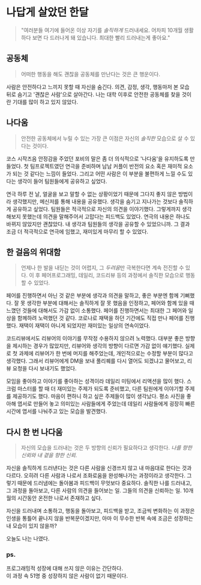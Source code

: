 # 나답게 살았던 한달
> "여러분들 여기에 들어온 이상 자기를 *솔직하게* 드러내세요. 어차피 10개월 생활하다 보면 다 드러나게 돼 있습니다. 최대한 빨리 드러내는게 좋아요."


## 공동체
  
> 어떠한 행동을 해도 괜찮을 공동체를 만난다는 것은 큰 행운이다.

사람은 안전하다고 느끼지 못할 때 자신을 숨긴다. 의견, 감정, 생각, 행동마저 본 모습 뒤로 숨기고 '괜찮은 사람'으로 살아간다. 나는 대학 이후로 안전한 공동체를 찾을 것이란 기대를 많이 하고 있지 않았다. 
  


## 나다움
  
> 안전한 공동체에서 누릴 수 있는 가장 큰 이점은 자신의 *솔직한* 모습으로 살 수 있다는 것이다.

코스 시작즈음 안정감을 주었던 포비의 말은 좀 더 의식적으로 '나다움'을 유지하도록 만들었다. 첫 팀프로젝트였던 연극을 준비하며 남남 커플이 반전의 요소 혹은 재미적 요소가 되는 것 같다는 느낌이 들었다. 그리고 어떤 사람은 이 부분을 불편하게 느낄 수도 있다는 생각이 들어 팀원들에게 공유하고 싶었다.
  


연극 하루 전 날, 얼굴을 보고 말할 수 없는 상황이었기 때문에 그다지 좋지 않은 방법이라 생각했지만, 메신저를 통해 내용을 공유했다. 생각을 숨기고 지나가는 것보다 솔직하게 공유하고 싶었다. 팀원들은 적극적으로 자신의 의견을 이야기했다. 그렇게까지 생각해보지 못했는데 의견을 말해주어서 고맙다는 피드백도 있었다. 연극의 내용은 하나도 바뀌지 않았지만 괜찮았다. 내 생각과 팀원들의 생각을 공유할 수 있었으니까. 그 결과 조금 더 적극적으로 연극에 임했고, 재미있게 마무리 할 수 있었다.
  


## 한 걸음의 위대함
  
> 언제나 한 발을 내딛는 것이 어렵지, 그 *두려움*만 극복한다면 계속 전진할 수 있다. 이 후 페어프로그래밍, 데일리, 코드리뷰 등의 과정에서 솔직한 모습으로 행동할 수 있었다.

페어를 진행하면서 아닌 것 같은 부분에 생각과 의견을 말하고, 좋은 부분엔 함께 기뻐했다. 잘 못 생각한 부분에 대해서는 솔직하게 잘 못 했음을 인정하고, 페어와 함께 있을 때 느꼈던 것들에 대해서도 가감 없이 소통했다. 페어를 진행하면서는 최대한 그 페어와 일상을 함께하려 노력했던 것 같다. 코로나로 재택을 하던 기간에도 직접 만나 페어를 진행했다. 재택이 재택이 아니게 되었지만 재미있는 일상의 연속이었다.
  


코드리뷰에서도 리뷰어의 이야기를 무작정 수용하지 않으려 노력했다. 대부분 좋은 방향을 제시하는 경우가 많았지만, 리뷰어와 생각의 방향이 다르면 가감 없이 얘기했다. 실제로 첫 과제에 리뷰어가 한 번에 머지를 해주었는데, 개인적으로는 수정할 부분이 많다고 생각했다. 그래서 리뷰어에게 DM을 보내 풀리퀘를 다시 열어도 되겠냐고 물어보고, 리뷰 요청을 다시 보내기도 했었다.
  


모임을 좋아하고 이야기를 좋아하는 성격이라 데일리 미팅에서 리액션을 많이 했다. 스크럼 마스터를 할 때 더 재미있는 주제가 되도록 준비했고, 다른 팀원에게 이야기할 주제를 제공하기도 했다. 마음이 편하니 하고 싶은 주제들이 많이 생각났다. 평소 사진을 좋아해 엽서로 만들어 놓고 의미있는 사람들에게 주었는데 데일리 사람들에게 굉장히 빠른 시간에 엽서를 나눠주고 있는 모습을 발견했다.
  


## 다시 한 번 나다움
  
> 자신의 모습을 드러내는 것은 두 방향의 신뢰가 필요하다고 생각한다. *나를 향한 신뢰와 내 곁을 향한 신뢰*.  

자신을 솔직하게 드러낸다는 것은 다른 사람을 신경쓰지 않고 내 마음대로 한다는 것과 다르다. 오히려 다른 사람과 나로서 조화로움을 완성해나가는 과정이라고 생각한다. 그렇기 때문에 드러냄에는 돌아봄과 피드백이 무엇보다 중요하다. 솔직한 나를 드러내고, 그 과정을 돌아보고, 다른 사람의 의견을 들어보는 일. 그들의 의견을 신뢰하는 일. 10개월의 시간동안 온전한 나로서 존재하고 싶다.
  


자신을 드러내며 소통하고, 행동을 돌아보고, 피드백을 받고, 조금씩 변화하는 이 과정은 인생을 통틀어 끝나지 않을 반복문이겠지만, 아마 이 무수한 반복 속에 조금은 성장하는 내 모습이 있지 않을까?

오늘도 나는 나였다.


### ps.
프로그래밍적 성장에 대해 쓰지 않은 이유는 간단하다.  
이 과정 속 51명 중 성장하지 않은 사람이 없기 때문이다.
